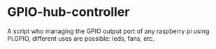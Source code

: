 # GPIO-hub-controller
A script who managing the GPIO output port of any raspberry pi using Pi.GPIO, different uses are possible: leds, fans, etc.

